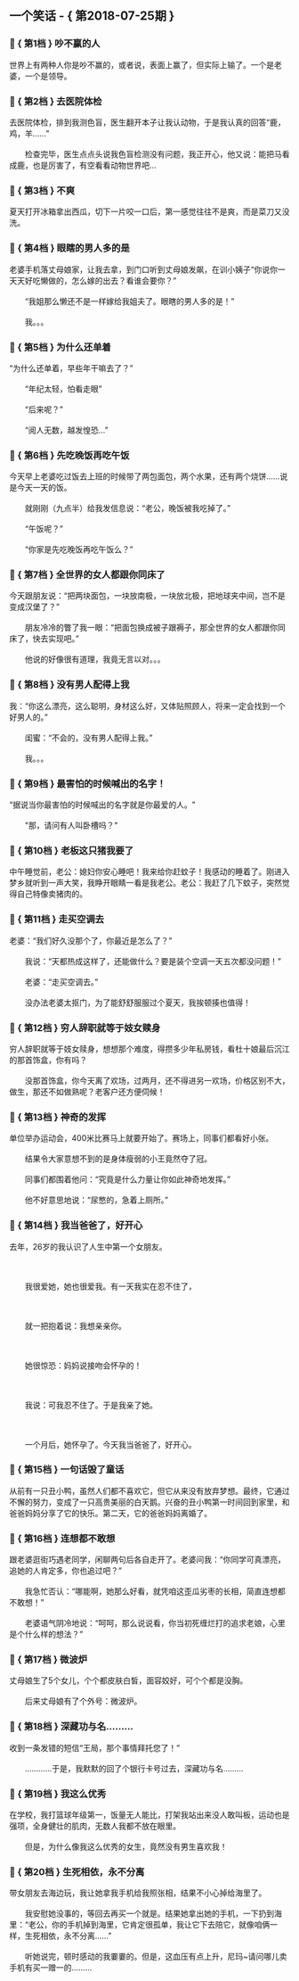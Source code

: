 ## 一个笑话 - { 第2018-07-25期 }
</hr>

### :jack_o_lantern: { 第1档 } 吵不赢的人
世界上有两种人你是吵不赢的，或者说，表面上赢了，但实际上输了。一个是老婆，一个是领导。


### :jack_o_lantern: { 第2档 } 去医院体检
去医院体检，排到我测色盲，医生翻开本子让我认动物，于是我认真的回答“鹿，鸡，羊……”<br/><br/>　　检查完毕，医生点点头说我色盲检测没有问题，我正开心，他又说：能把马看成鹿，也是厉害了，有空看看动物世界吧…


### :jack_o_lantern: { 第3档 } 不爽
夏天打开冰箱拿出西瓜，切下一片咬一口后，第一感觉往往不是爽，而是菜刀又没洗。


### :jack_o_lantern: { 第4档 } 眼瞎的男人多的是
老婆手机落丈母娘家，让我去拿，到门口听到丈母娘发飙，在训小姨子“你说你一天天好吃懒做的，怎么嫁的出去？看谁会要你？”<br/><br/>　　“我姐那么懒还不是一样嫁给我姐夫了。眼瞎的男人多的是！”<br/><br/>　　我。。。


### :jack_o_lantern: { 第5档 } 为什么还单着
“为什么还单着，早些年干嘛去了？”<br/><br/>　　“年纪太轻，怕看走眼”<br/><br/>　　“后来呢？”<br/><br/>　　“阅人无数，越发惶恐…”


### :jack_o_lantern: { 第6档 } 先吃晚饭再吃午饭
今天早上老婆吃过饭去上班的时候带了两包面包，两个水果，还有两个烧饼……说是今天一天的饭。<br/><br/>　　就刚刚（九点半）给我发信息说：“老公，晚饭被我吃掉了。”<br/><br/>　　“午饭呢？”<br/><br/>　　“你家是先吃晚饭再吃午饭么？”


### :jack_o_lantern: { 第7档 } 全世界的女人都跟你同床了
今天跟朋友说：“把两块面包，一块放南极，一块放北极，把地球夹中间，岂不是变成汉堡了？”<br/><br/>　　朋友冷冷的瞥了我一眼：“把面包换成被子跟褥子，那全世界的女人都跟你同床了，快去实现吧。”<br/><br/>　　他说的好像很有道理，我竟无言以对。。。


### :jack_o_lantern: { 第8档 } 没有男人配得上我
我：“你这么漂亮，这么聪明，身材这么好，又体贴照顾人，将来一定会找到一个好男人的。”<br/><br/>　　闺蜜：“不会的，没有男人配得上我。”<br/><br/>　　我。。。


### :jack_o_lantern: { 第9档 } 最害怕的时候喊出的名字！
“据说当你最害怕的时候喊出的名字就是你最爱的人。&quot;<br/><br/>　　&quot;那，请问有人叫卧槽吗？&quot;


### :jack_o_lantern: { 第10档 } 老板这只猪我要了
中午睡觉前，老公：媳妇你安心睡吧！我来给你赶蚊子！我感动的睡着了。刚进入梦乡就听到一声大笑，我睁开眼睛一看是我老公。老公：我赶了几下蚊子，突然觉得自己特像卖猪肉的。


### :jack_o_lantern: { 第11档 } 走买空调去
老婆：“我们好久没那个了，你最近是怎么了？”<br/><br/>　　我说：“天都热成这样了，还能做什么？要是装个空调一天五次都没问题！”<br/><br/>　　老婆：“走买空调去。”<br/><br/>　　没办法老婆太抠门，为了能舒舒服服过个夏天，我挨顿揍也值得！


### :jack_o_lantern: { 第12档 } 穷人辞职就等于妓女赎身
穷人辞职就等于妓女赎身，想想那个难度，得攒多少年私房钱，看杜十娘最后沉江的那首饰盒，你有吗？<br/><br/>　　没那首饰盒，你今天离了欢场，过两月，还不得进另一欢场，价格区别不大，做生，那还不如做熟呢？老客户还方便伺候！


### :jack_o_lantern: { 第13档 } 神奇的发挥
单位举办运动会，400米比赛马上就要开始了。赛场上，同事们都看好小张。<br/><br/>　　结果令大家意想不到的是身体瘦弱的小王竟然夺了冠。<br/><br/>　　同事们都围着他问：“究竟是什么力量让你如此神奇地发挥。”<br/><br/>　　他不好意思地说：“尿憋的，急着上厕所。”


### :jack_o_lantern: { 第14档 } 我当爸爸了，好开心
去年，26岁的我认识了人生中第一个女朋友。<br/><br/><br/><br/>　　我很爱她，她也很爱我。有一天我实在忍不住了，<br/><br/><br/><br/>　　就一把抱着说：我想亲亲你。<br/><br/><br/><br/>　　她很惊恐：妈妈说接吻会怀孕的！<br/><br/><br/><br/>　　我说：可我忍不住了。于是我亲了她。<br/><br/><br/><br/>　　一个月后，她怀孕了。今天我当爸爸了，好开心。


### :jack_o_lantern: { 第15档 } 一句话毁了童话
从前有一只丑小鸭，虽然人们都不喜欢它，但它从来没有放弃梦想。最终，它通过不懈的努力，变成了一只高贵美丽的白天鹅。兴奋的丑小鸭第一时间回到家里，和爸爸妈妈分享了它的快乐。第二天，它的爸爸妈妈离婚了。


### :jack_o_lantern: { 第16档 } 连想都不敢想
跟老婆逛街巧遇老同学，闲聊两句后各自走开了。老婆问我：“你同学可真漂亮，追她的人肯定多，你也追过吧？”<br/><br/>　　我急忙否认：“哪能啊，她那么好看，就凭咱这歪瓜劣枣的长相，简直连想都不敢想！”<br/><br/>　　老婆语气阴冷地说：“呵呵，那么说说看，你当初死缠烂打的追求老娘，心里是个什么样的想法？”


### :jack_o_lantern: { 第17档 } 微波炉
丈母娘生了5个女儿，个个都皮肤白皙，面容姣好，可个个都是没胸。<br/><br/>　　后来丈母娘有了个外号：微波炉。


### :jack_o_lantern: { 第18档 } 深藏功与名………
收到一条发错的短信“王局，那个事情拜托您了！”<br/><br/>　　…………于是，我默默的回了个银行卡号过去，深藏功与名………


### :jack_o_lantern: { 第19档 } 我这么优秀
在学校，我打篮球年级第一，饭量无人能比，打架我站出来没人敢叫板，运动也是强项，全身健壮的肌肉，无数人我都不放在眼里。<br/><br/>　　但是，为什么像我这么优秀的女生，竟然没有男生喜欢我！


### :jack_o_lantern: { 第20档 } 生死相依，永不分离
带女朋友去海边玩，我让她拿我手机给我照张相，结果不小心掉给海里了。<br/><br/>　　我安慰她没事的，等回去再买一个就是。结果她拿出她的手机，一下扔到海里：“老公，你的手机掉到海里，它肯定很孤单，我让它下去陪它，就像咱俩一样，生死相依，永不分离……”<br/><br/>　　听她说完，顿时感动的我嫑嫑的。但是，这血压有点上升，尼玛~请问哪儿卖手机有买一赠一的………

